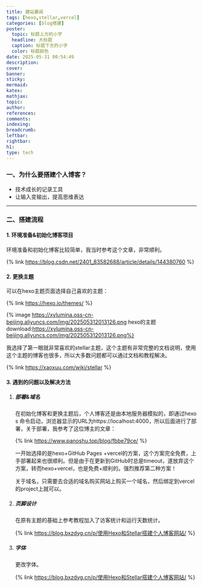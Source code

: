 ```yaml
---
title: 建站要闻
tags: [hexo,stellar,vercel]
categories: [blog搭建]
poster:
  topic: 标题上方的小字
  headline: 大标题
  caption: 标题下方的小字
  color: 标题颜色
date: 2025-05-31 00:54:49
description:
cover:
banner:
sticky:
mermaid:
katex:
mathjax:
topic:
author:
references:
comments:
indexing:
breadcrumb:
leftbar:
rightbar:
h1:
type: tech
---
```


### 一、为什么要搭建个人博客？

- 技术成长的记录工具
- 让输入变输出，提高思维表达

------

### 二、搭建流程

#### 1. 环境准备&初始化博客项目

环境准备和初始化博客比较简单，我当时参考这个文章，非常顺利。

{% link https://blog.csdn.net/2401_83582688/article/details/144380760 %}

#### 2. 更换主题

可以在hexo主题页面选择自己喜欢的主题：

{% link https://hexo.io/themes/ %}

{% image https://xylumina.oss-cn-beijing.aliyuncs.com/img/202505312013126.png hexo的主题 download:https://xylumina.oss-cn-beijing.aliyuncs.com/img/202505312013126.png%}

我选择了第一眼就非常喜欢的stellar主题，这个主题有非常完整的文档说明，使用这个主题的博客也很多，所以大多数问题都可以通过文档和教程解决。

{% link https://xaoxuu.com/wiki/stellar %}

#### 3. 遇到的问题以及解决方法

1. ##### 部署&域名

   在初始化博客和更换主题后，个人博客还是由本地服务器模拟的，即通过hexo s 命令启动，浏览器显示的URL为https://localhost:4000，所以后面进行了部署，关于部署，我参考了这位博主的文章：

   {% link https://www.panoshu.top/blog/fbbe79ce/ %}

   一开始选择的是hexo+GitHub Pages +vercel的方案，这个方案完全免费，上手部署起来也很顺利。但是由于在更新到GitHub时总是timeout，遂放弃这个方案，转而hexo+vercel，也是免费+顺利的。强烈推荐第二种方案！

   关于域名，只需要去合适的域名购买网站上购买一个域名，然后绑定到vercel的project上就可以。

2. ##### 页脚设计

   在原有主题的基础上参考教程加入了访客统计和运行天数统计。

   {% link https://blog.bxzdyg.cn/p/使用Hexo和Stellar搭建个人博客网站/ %}

3. ##### 字体

   更改字体。

   {% link https://blog.bxzdyg.cn/p/使用Hexo和Stellar搭建个人博客网站/ %}




